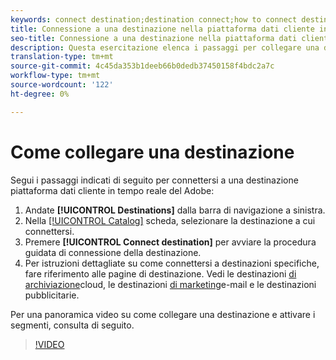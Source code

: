 ```yaml
---
keywords: connect destination;destination connect;how to connect destination
title: Connessione a una destinazione nella piattaforma dati cliente in tempo reale  Adobe
seo-title: Connessione a una destinazione nella piattaforma dati cliente in tempo reale  Adobe
description: Questa esercitazione elenca i passaggi per collegare una destinazione  Adobe Piattaforma dati cliente in tempo reale
translation-type: tm+mt
source-git-commit: 4c45da353b1deeb66b0dedb37450158f4bdc2a7c
workflow-type: tm+mt
source-wordcount: '122'
ht-degree: 0%

---
```



# Come collegare una destinazione

Segui i passaggi indicati di seguito per connettersi a una destinazione  piattaforma dati cliente in tempo reale del Adobe:

1. Andate **[!UICONTROL Destinations]** dalla barra di navigazione a sinistra.
2. Nella [[!UICONTROL Catalog]](/help/rtcdp/destinations/destinations-workspace.md#catalog) scheda, selezionare la destinazione a cui connettersi.
3. Premere **[!UICONTROL Connect destination]** per avviare la procedura guidata di connessione della destinazione.
4. Per istruzioni dettagliate su come connettersi a destinazioni specifiche, fare riferimento alle pagine di destinazione. Vedi le destinazioni [di archiviazione](/help/rtcdp/destinations/cloud-storage-destinations-workflow.md)cloud, le destinazioni [di marketing](/help/rtcdp/destinations/email-marketing-destinations.md)e-mail e le destinazioni [](/help/rtcdp/destinations/advertising-destinations.md)pubblicitarie.

Per una panoramica video su come collegare una destinazione e attivare i segmenti, consulta di seguito.

>[!VIDEO](https://video.tv.adobe.com/v/29710?quality=12)